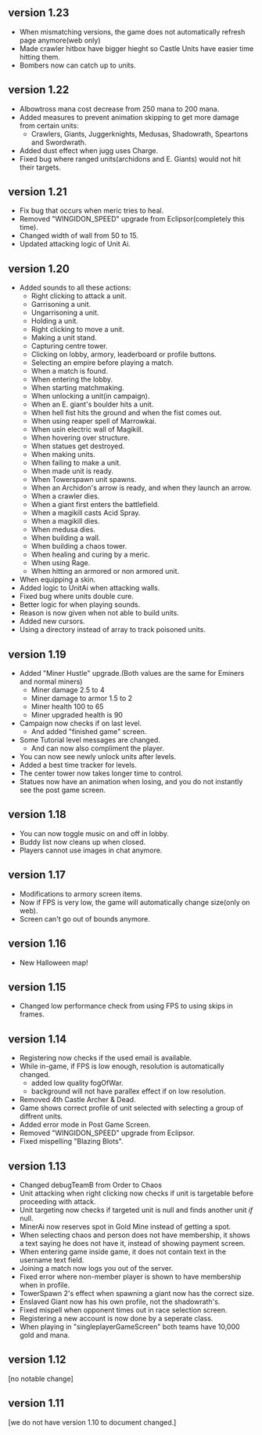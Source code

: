 ## version 1.23
- When mismatching versions, the game does not automatically refresh page anymore(web only)
- Made crawler hitbox have bigger hieght so Castle Units have easier time hitting them.
- Bombers now can catch up to units. 

## version 1.22
- Albowtross mana cost  decrease from 250 mana to 200 mana.
- Added measures to prevent animation skipping to get more damage from certain units:
  - Crawlers, Giants, Juggerknights, Medusas, Shadowrath, Speartons and Swordwrath.
- Added dust effect when jugg uses Charge.
- Fixed bug where ranged units(archidons and E. Giants) would not hit their targets.

## version 1.21
- Fix bug that occurs when meric tries to heal.
- Removed "WINGIDON_SPEED" upgrade from Eclipsor(completely this time).
- Changed width of wall from 50 to 15.
- Updated attacking logic of Unit Ai.

## version 1.20
- Added sounds to all these actions:
  - Right clicking to attack a unit.
  - Garrisoning a unit.
  - Ungarrisoning a unit.
  - Holding a unit.
  - Right clicking to move a unit.
  - Making a unit stand.
  - Capturing centre tower.
  - Clicking on lobby, armory, leaderboard or profile buttons.
  - Selecting an empire before playing a match.
  - When a match is found.
  - When entering the lobby.
  - When starting matchmaking.
  - When unlocking a unit(in campaign).
  - When an E. giant's boulder hits a unit.
  - When hell fist hits the ground and when the fist comes out.
  - When using reaper spell of Marrowkai.
  - When usin electric wall of Magikill.
  - When hovering over structure.
  - When statues get destroyed.
  - When making units.
  - When failing to make a unit.
  - When made unit is ready.
  - When Towerspawn unit spawns.
  - When an Archidon's arrow is ready, and when they launch an arrow.
  - When a crawler dies.
  - When a giant first enters the battlefield.
  - When a magikill casts Acid Spray.
  - When a magikill dies.
  - When medusa dies.
  - When building a wall.
  - When building a chaos tower.
  - When healing and curing by a meric.
  - When using Rage.
  - When hitting an armored or non armored unit.
- When equipping a skin.
- Added logic to UnitAi when attacking walls.
- Fixed bug where units double cure.
- Better logic for when playing sounds.
- Reason is now given when not able to build units.
- Added new cursors.
- Using a directory instead of array to track poisoned units.

## version 1.19
- Added "Miner Hustle" upgrade.(Both values are the same for Eminers and normal miners)
  - Miner damage 2.5 to 4
  - Miner damage to armor 1.5 to 2
  - Miner health 100 to 65
  - Miner upgraded health is 90
- Campaign now checks if on last level.
  - And added "finished game" screen.
- Some Tutorial level messages are changed.
  - And can now also compliment the player.
- You can now see newly unlock units after levels.
- Added a best time tracker for levels.
- The center tower now takes longer time to control.
- Statues now have an animation when losing, and you do not instantly see the post game screen.

## version 1.18
- You can now toggle music on and off in lobby.
- Buddy list now cleans up when closed.
- Players cannot use images in chat anymore.

## version 1.17
- Modifications to armory screen items.
- Now if FPS is very low, the game will automatically change size(only on web).
- Screen can't go out of bounds anymore.

## version 1.16
- New Halloween map!

## version 1.15
- Changed low performance check from using FPS to using skips in frames.

## version 1.14
- Registering now checks if the used email is available.
- While in-game, if FPS is low enough, resolution is automatically changed.
  - added low quality fogOfWar.
  - background will not have parallex effect if on low resolution.
- Removed 4th Castle Archer & Dead.
- Game shows correct profile of unit selected with selecting a group of diffrent units.
- Added error mode in Post Game Screen.
- Removed "WINGIDON_SPEED" upgrade from Eclipsor.
- Fixed mispelling "Blazing Blots".

## version 1.13
- Changed debugTeamB from Order to Chaos
- Unit attacking when right clicking now checks if unit is targetable before proceeding with attack.
- Unit targeting now checks if targeted unit is null and finds another unit *if* null.
- MinerAi now reserves spot in Gold Mine instead of getting a spot.
- When selecting chaos and person does not have membership, it shows a text saying he does not have it, instead of showing payment screen.
- When entering game inside game, it does not contain text in the username text field.
- Joining a match now logs you out of the server.
- Fixed error where non-member player is shown to have membership when in profile.
- TowerSpawn 2's effect when spawning a giant now has the correct size.
- Enslaved Giant now has his own profile, not the shadowrath's.
- Fixed mispell when opponent times out in race selection screen.
- Registering a new account is now done by a seperate class.
- When playing in "singleplayerGameScreen" both teams have 10,000 gold and mana.

## version 1.12
[no notable change]

## version 1.11
[we do not have version 1.10 to document changed.]